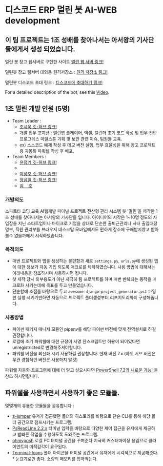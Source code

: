 # 디스코드 ERP 멀린 봇 AI-WEB development

## 이 팀 프로젝트는 1조 성배를 찾아나서는 아서왕의 기사단들에게서 생성 되었습니다.

멀린 봇 장고 웹서버로 구현한 사이트  [멀린 웹 서버 링크!](https://merlindc.click/)

멀린봇 장고 웹서버 대외용 원격저장소 : [원격 저장소 링크!](https://github.com/joneheart/merlin_webserver)

멀린봇 디스코드 초대 링크 : [디스코드에 초대하기 링크!](https://discord.com/api/oauth2/authorize?client_id=950766027535421460&permissions=8&scope=applications.commands%20bot)

For a detailed description of the bot, see this [Video](https://youtu.be/vVbSRfmq_n8).



## 1조 멀린 개발 인원 (5명)

* Team Leader :
    - [조시욱 깃-허브 링크!](https://github.com/github01main)
    - 개발 업무 포지션 : 멀린앱 플레이어, 엑셀, 캘린더 초기 코드 작성 및 업무 전반 프로그레스 마일스톤 기획 및 보안 관련 이슈, 팀원들 교육.
    - ex) 소스코드 예제 작성 후 데모 버전 실행, 업무 효율성을 위해 장고 프로젝트용 자동화 파워쉘 작성 후 배포. 
* Team Members :
    - [윤정기 깃-허브 링크!](https://github.com/lution88)
    - 
    - [이성호 깃-허브 링크!](https://github.com/Hosio123)
    - [정심일 깃-허브 링크!](https://github.com/joneheart)
    - [김 &nbsp;&nbsp; 호](https://github.com/hopaom)


### 개발의도

스파르타 코딩 교육 AI웹개발 파이널 프로젝트 전산형 관리 시스템 봇 '멀린'을 제작한 1조 성배를 찾아나서는 아서왕의 기사단들 입니다.
아이디어의 시작은 1~10명 정도의 사업장을 지닌 스타트업이나 마이크로 기업을 상대로 단순한 출퇴근관리나 사내 출입대장 명부, 직원 관리부를 
브라우저 데스크탑 모바일에서도 편하게 장소에 구애받지않고 받아볼수 없을까에서 시작하였습니다.

### 목적의도

* 매번 프로젝트와 앱을 생성하는 불편함과 새로 `settings.py`, `urls.py`에 생성된 앱에 대한 정보가 자동 기입 되도록 매크로를 제작하였습니다. 사용 방법에 대해서는 아래내용을 참조하시며 사용하시면 됩니다.
* 첫 제작 당시 외부용도가 아닌 지극히 팀 프로젝트를 하며 매번 반복되는 동작을 매크로화 시키는데에 목표를 두고 만들었습니다.
* 단순함에 초점을 바탕으로 두고 `awesome-django-project_generator.ps1` 파일만 실행 시키기만하면 자동으로 프로젝트 폴더생성부터 리포지토리까지 구성해줍니다.

### 사용방법

* 파이썬 패키지 매니저 모듈인 pipenv를 해당 파이썬 버전에 맞게 전역설치로 하길 권장합니다.
* 로컬에 초기 파워쉘에 대한 규정이 서명 된스크립트만 허용이 되어있다면 unregistricted로 변경해주셔야합니다.
* 파워쉘 버전을 최신화 시켜 사용하길 권장합니다. 현재 버전 7.x (하위 서브 버전은 무관 경험적인 버전은 사용하지 말것)

파워쉘 자동화 프로그램에 대해 더 알고 싶으시다면 [ PowerShell 7.2의 새로운 기능! ](https://docs.microsoft.com/ko-kr/powershell/scripting/whats-new/what-s-new-in-powershell-72?view=powershell-7.2) 을 참조 하시면됩니다.

## 파워쉘을 사용하면서 사용하기 좋은 모듈들.

몇몇개의 유용한 모듈들을 공유합니다 :

* [z-jumper](https://github.com/rupa/z) 유저가 접근했던 폴더의 히스토리를 바탕으로 단순 CLI를 통해 해당 폴더 공간으로 점프시키는 프로그램.
* [PsReadLine 2.2.x](https://docs.microsoft.com/ko-kr/powershell/module/psreadline/about/about_psreadline?view=powershell-7.2) 터미널 입력을 바탕으로 다양한 제어 접근을 유저에게 제공하고 발빠른 작업을 수행하도록 도와주는 프로그램.
* [ohmyposh](https://ohmyposh.dev/docs) 로컬 PC 터미널 공간을 꾸며준다 지극히 커스터마이징 용임으로 클라이언트의 미적감각이 요구된다.
* [Terminal-Icons](https://github.com/devblackops/Terminal-Icons) 폴더 아이콘을 터미널 공간에서 유저에게 시각적으로 제공해준다. * 눈요기로만 좋다. 소량의 메모리를 잡아먹는다.
